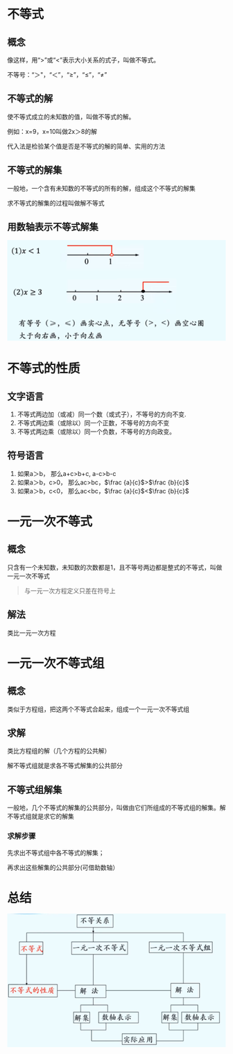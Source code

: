 # 不等式
## 概念
像这样，用“>”或“<”表示大小关系的式子，叫做不等式。 

不等号：“＞"，“＜”，“&ge;”，“&le;”，“&ne;”

## 不等式的解
使不等式成立的未知数的值，叫做不等式的解。

例如：x=9，x=10叫做2x＞8的解

代入法是检验某个值是否是不等式的解的简单、实用的方法

## 不等式的解集
一般地，一个含有未知数的不等式的所有的解，组成这个不等式的解集

求不等式的解集的过程叫做解不等式

## 用数轴表示不等式解集
![alt 知识结构图](../pic/用数轴表示不等式解集.png)

# 不等式的性质
## 文字语言
1. 不等式两边加（或减）同一个数（或式子），不等号的方向不变. 
2. 不等式两边乘（或除以）同一个正数，不等号的方向不变
3. 不等式两边乘（或除以）同一个负数，不等号的方向政变。

## 符号语言
1. 如果a＞b， 那么a+c>b+c, a-c>b-c
2. 如果a＞b，c>0， 那么ac>bc，$\frac {a}{c}$>$\frac {b}{c}$
3. 如果a＞b，c<0， 那么ac<bc，$\frac {a}{c}$<$\frac {b}{c}$

# 一元一次不等式 
## 概念
只含有一个未知数，未知数的次数都是1，且不等号两边都是整式的不等式，叫做一元一次不等式
> 与一元一次方程定义只差在符号上

## 解法
类比一元一次方程

# 一元一次不等式组
## 概念
类似于方程组，把这两个不等式合起来，组成一个一元一次不等式组

## 求解
类比方程组的解（几个方程的公共解） 

解不等式组就是求各不等式解集的公共部分

## 不等式组解集
一般地，几个不等式的解集的公共部分，叫做由它们所组成的不等式组的解集。解不等式组就是求它的解集

### 求解步骤
先求出不等式组中各不等式的解集；

再求出这些解集的公共部分(可借助数轴）

# 总结
![alt 知识结构图](../pic/不等式与不等式组知识结构.png)
